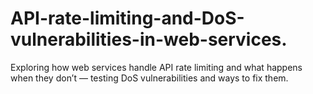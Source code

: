 # API-rate-limiting-and-DoS-vulnerabilities-in-web-services.
Exploring how web services handle API rate limiting and what happens when they don’t — testing DoS vulnerabilities and ways to fix them.
